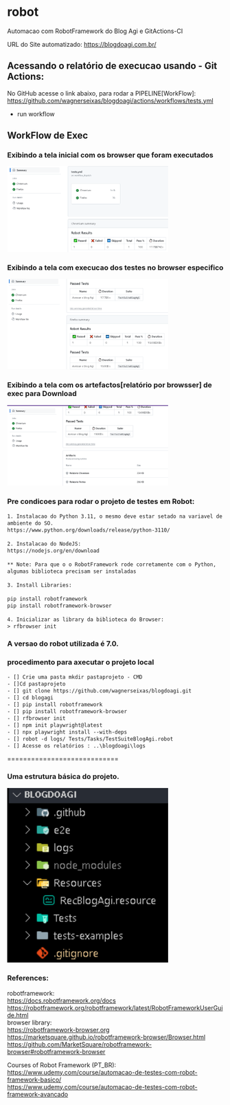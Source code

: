 # robot    
Automacao com RobotFramework do Blog Agi e GitActions-CI

URL do Site automatizado:
https://blogdoagi.com.br/

## Acessando o relatório de execucao usando - Git Actions:  


No GitHub acesse o link abaixo, para rodar a PIPELINE[WorkFlow]:  
https://github.com/wagnerseixas/blogdoagi/actions/workflows/tests.yml

- run workflow

## WorkFlow de Exec

### Exibindo a tela inicial com os browser que foram executados
<div align="left">
    <img width="375x462" title="Arquitetura do Projeto" src="workflowAction1.PNG"/>
<div>


### Exibindo a tela com execucao dos testes no browser especifico
<div align="left">
    <img width="375x462" title="Arquitetura do Projeto" src="workflowAction2.PNG"/>
<div>


### Exibindo a tela com os artefactos[relatório por browsser] de exec para Download
<div align="left">
    <img width="375x462" title="Arquitetura do Projeto" src="workflowAction3.PNG"/>
<div>




### Pre condicoes para rodar o projeto de testes em Robot:
```
1. Instalacao do Python 3.11, o mesmo deve estar setado na variavel de ambiente do SO.  
https://www.python.org/downloads/release/python-3110/

2. Instalacao do NodeJS:
https://nodejs.org/en/download

** Note: Para que o o RobotFramework rode corretamente com o Python, algumas biblioteca precisam ser instaladas

3. Install Libraries:

pip install robotframework
pip install robotframework-browser

4. Inicializar as library da biblioteca do Browser:
> rfbrowser init

```

### A versao do robot utilizada é 7.0.

### procedimento para axecutar o projeto local
```
- [] Crie uma pasta mkdir pastaprojeto - CMD
- []Cd pastaprojeto
- [] git clone https://github.com/wagnerseixas/blogdoagi.git
- [] cd blogagi   
- [] pip install robotframework
- [] pip install robotframework-browser
- [] rfbrowser init
- [] npm init playwright@latest
- [] npx playwright install --with-deps
- [] robot -d logs/ Tests/Tasks/TestSuiteBlogAgi.robot
- [] Acesse os relatórios : ..\blogdoagi\logs
```

============================


### Uma estrutura básica do projeto.

<div align="left">
    <img width="375x462" title="Arquitetura do Projeto" src="ArquiteturaProj1.PNG"/>
<div>



### References: 

robotframework:  
https://docs.robotframework.org/docs  
https://robotframework.org/robotframework/latest/RobotFrameworkUserGuide.html  
browser library:  
https://robotframework-browser.org   
https://marketsquare.github.io/robotframework-browser/Browser.html  
https://github.com/MarketSquare/robotframework-browser#robotframework-browser  

Courses of Robot Framework (PT_BR):  
https://www.udemy.com/course/automacao-de-testes-com-robot-framework-basico/  
https://www.udemy.com/course/automacao-de-testes-com-robot-framework-avancado   
